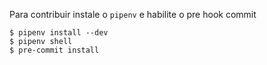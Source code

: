 Para contribuir instale o `pipenv` e habilite o pre hook commit

```
$ pipenv install --dev
$ pipenv shell
$ pre-commit install
```
